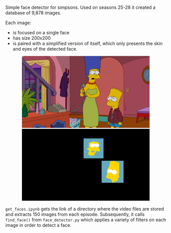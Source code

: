 

Simple face detector for simpsons. Used on seasons 25-28 it created a database of 9,878 images. 

Each image:
<ul>
  <li>is focused on a single face</li>
  <li>has size 200x200</li>
  <li>is paired with a simplified version of itself, which only presents the skin and eyes of the detected face.</li>
</ul>
<div align='center' min-width=820>
  <img src='img.png' width=400 float='left'>
  <img src='faces.png' width=400 float='right' >
</div>


<code>get_faces.ipynb</code> gets the link of a directory where the video files are stored and extracts 150 images from each episode. Subsequently, it calls <code>find_face()</code> from <code>face_detector.py</code> which applies a variety of filters on each image in order to detect a face.


